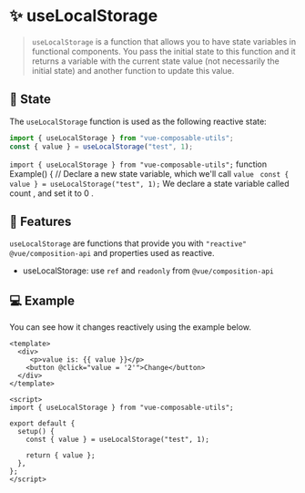 # :sparkles: useLocalStorage
> `useLocalStorage` is a function that allows you to have state variables in functional components. You pass the initial state to this function and it returns a variable with the current state value (not necessarily the initial state) and another function to update this value.

## :convenience_store: State

The `useLocalStorage` function is used as the following reactive state:

```js
import { useLocalStorage } from "vue-composable-utils";
const { value } = useLocalStorage("test", 1);
```

`import { useLocalStorage } from "vue-composable-utils";` function Example() { // Declare a new state variable, which we'll call `value` ` const { value } = useLocalStorage("test", 1);` We declare a state variable called count , and set it to 0 .


## :rocket: Features

`useLocalStorage` are functions that provide you with `"reactive"` `@vue/composition-api` and properties used as reactive.

- useLocalStorage: use `ref` and `readonly` from `@vue/composition-api`

## :computer: Example

You can see how it changes reactively using the example below.

<LocalStorage />

```vue
<template>
  <div>
     <p>value is: {{ value }}</p> 
    <button @click="value = '2'">Change</button>
  </div>
</template>

<script>
import { useLocalStorage } from "vue-composable-utils";

export default {
  setup() {
    const { value } = useLocalStorage("test", 1);

    return { value };
  },
};
</script>

```

<ToggleDarkMode/>
